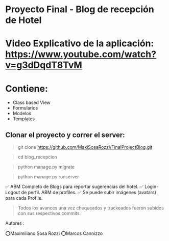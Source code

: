 # Proyecto Final - Blog de recepción de Hotel
# Video Explicativo de la aplicación: https://www.youtube.com/watch?v=g3dDqdT8TvM


# Contiene: 

 - Class based View
 - Formularios
 - Modelos
 - Templates

## Clonar el proyecto y correr el server:

>git clone https://github.com/MaxiSosaRozzi/FinalProjectBlog.git

> cd blog_recepcion

> python manage.py migrate

> python manage.py runserver


✅ ABM Completo de Blogs para reportar sugerencias del hotel.
✅ Login-Logout de perfil. ABM de profiles.
✅ Se puede subir imágenes (avatars) para cada Profile.



> Todos los avances una vez chequeados y trackeados fueron subidos con sus respectivos commits.

Autores :

⭕Maximiliano Sosa Rozzi
⭕Marcos Cannizzo
 
 
